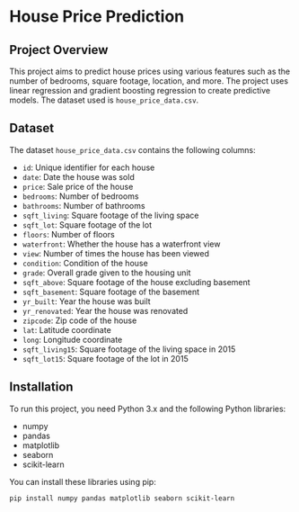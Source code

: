 # House Price Prediction

## Project Overview

This project aims to predict house prices using various features such as the number of bedrooms, square footage, location, and more. The project uses linear regression and gradient boosting regression to create predictive models. The dataset used is `house_price_data.csv`.

## Dataset

The dataset `house_price_data.csv` contains the following columns:

- `id`: Unique identifier for each house
- `date`: Date the house was sold
- `price`: Sale price of the house
- `bedrooms`: Number of bedrooms
- `bathrooms`: Number of bathrooms
- `sqft_living`: Square footage of the living space
- `sqft_lot`: Square footage of the lot
- `floors`: Number of floors
- `waterfront`: Whether the house has a waterfront view
- `view`: Number of times the house has been viewed
- `condition`: Condition of the house
- `grade`: Overall grade given to the housing unit
- `sqft_above`: Square footage of the house excluding basement
- `sqft_basement`: Square footage of the basement
- `yr_built`: Year the house was built
- `yr_renovated`: Year the house was renovated
- `zipcode`: Zip code of the house
- `lat`: Latitude coordinate
- `long`: Longitude coordinate
- `sqft_living15`: Square footage of the living space in 2015
- `sqft_lot15`: Square footage of the lot in 2015

## Installation

To run this project, you need Python 3.x and the following Python libraries:

- numpy
- pandas
- matplotlib
- seaborn
- scikit-learn

You can install these libraries using pip:

```bash
pip install numpy pandas matplotlib seaborn scikit-learn
